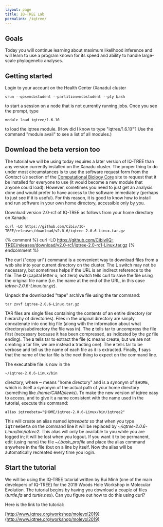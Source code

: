 ```yaml
---
layout: page
title: IQ-TREE Lab
permalink: /iqtree/
---
```

## Goals

Today you will continue learning about maximum likelihood inference and will learn to use a program known for its speed and ability to handle large-scale phylogenetic analyses. 

## Getting started

Login to your account on the Health Center (Xanadu) cluster

    srun --qos=mcbstudent --partition=mcbstudent --pty bash
    
to start a session on a node that is not currently running jobs. Once you see the prompt, type

    module load iqtree/1.6.10
 
to load the iqtree module. (How did I know to type "iqtree/1.6.10"? Use the command "module avail" to see a list of all modules.)

## Download the beta version too

The tutorial we will be using today requires a later version of IQ-TREE than any version currently installed on the Xanadu cluster. The proper thing to do under most circumstances is to use the software request form from the _Contact Us_ section of the [Computational Biology Core](https://bioinformatics.uconn.edu/) site to request that it be installed for everyone to use (it would become a new module that anyone could load). However, sometimes you need to just get an analysis done and would prefer to have access to the software immediately (perhaps to just see if it is useful). For this reason, it is good to know how to install and run software in your own home directory, accessible only by you.

Download version 2.0-rc1 of IQ-TREE as follows from your home directory on Xanadu:

    curl -LO https://github.com/Cibiv/IQ-TREE/releases/download/v2.0.6/iqtree-2.0.6-Linux.tar.gz

{% comment %}
curl -LO https://github.com/Cibiv/IQ-TREE/releases/download/v2.0-rc1/iqtree-2.0-rc1-Linux.tar.gz
{% endcomment %}

The curl ("copy url") command is a convenient way to download files from a web site into your current directory on the cluster. The **L** switch may not be necessary, but sometimes helps if the URL is an indirect reference to the file. The **O** (capital letter o, not zero) switch tells curl to save the file using the original file name (i.e. the name at the end of the URL, in this case _iqtree-2.0.6-Linux.tar.gz_).

Unpack the downloaded "tape" archive file using the tar command:

    tar zxvf iqtree-2.0.6-Linux.tar.gz
 
TAR files are single files containing the contents of an entire directory (or hierarchy of directories). Files in the original directory are simply concatenate into one big file (along with the information about what directory/subdirectory the file was in). The **z** tells tar to uncompress the file first (necessary because it has been compressed, as indicated by the _gz_ file ending). The **x** tells tar to extract the file (**c** means create, but we are not creating a tar file, we are instead **x** tracting one). The **v** tells tar to be verbose and tell us the name of each file as it is extracted. Finally, **f** says that the name of the tar file is the next thing to expect on the command line.

The executable file is now in the

    ~/iqtree-2.0.6-Linux/bin
    
directory, where **~** means "home directory" and is a synonym of <tt>$HOME</tt>, which is itself a synonym of the actual path of your home directory (something like _/home/CAM/plewis_). To make the new version of iqtree easy to access, and to give it a name consistent with the name used in the tutorial, execute this command:

    alias iqtreebeta="$HOME/iqtree-2.0.6-Linux/bin/iqtree2"
 
This will create an alias named _iqtreebeta_ so that when you type <tt>iqtreebeta</TT> on the command line it will be replaced by _~/iqtree-2.0.6-Linux/bin/iqtree2_. This alias will only be available to you while you are logged in; it will be lost when you logout. If you want it to be permanent, edit (using nano) the file _~/.bash_profile_ and place the alias command anywhere in the file (but on a line by itself. Now the alias will be automatically recreated every time you login.

## Start the tutorial 

We will be using the IQ-TREE tutorial written by Bui Minh (one of the main developers of IQ-TREE) for the 2019 Woods Hole Workshop in Molecular Evolution. The tutorial begins by having you download a couple of files (_turtle.fa_ and _turtle.nex_). Can you figure out how to do this using curl?

Here is the link to the tutorial:

[http://www.iqtree.org/workshop/molevol2019](http://www.iqtree.org/workshop/molevol2019)

